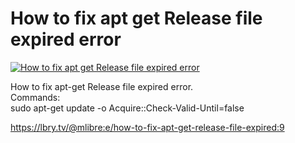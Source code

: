 # How to fix apt get Release file expired error

[![How to fix apt get Release file expired error](http://img.youtube.com/vi/Kge26ccPUEs/0.jpg)](https://www.youtube.com/watch?v=Kge26ccPUEs "How to fix apt get Release file expired error")
		
How to fix apt-get Release file expired error.<br/>Commands:<br/>sudo apt-get update -o Acquire::Check-Valid-Until=false

https://lbry.tv/@mlibre:e/how-to-fix-apt-get-release-file-expired:9
